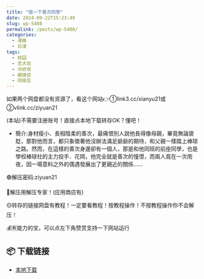 ```yaml
---
title: "借一下善次同學"
date: 2024-09-22T15:23:49
slug: wp-5488
permalink: /posts/wp-5488/
categories:
  - 漫画
  - 日漫
tags:
  - 校园
  - 忠犬攻
  - 冷娇攻
  - 眼镜受
  - 同级生
---
```


如果两个网盘都没有资源了，看这个网站👉①link3.cc/xianyu21或②vlink.cc/ziyuan21

(本站)不需要注册账号！直接点本地下载转存OK？懂吧！

*   簡介:身材瘦小、長相陰柔的善次，最痛恨別人說他長得像母親，畢竟無論褒貶，那對他而言，都只象徵著他沒辦法滿足爺爺的期待，和父親一樣踏上棒球之路。然而，在這樣的善次身邊卻有一個人，那是和他同班的前座同學，也是學校棒球社的主力投手．花岡，他完全就是善次的憧憬，而兩人竟在一次雨夜，因一場意料之外的偶遇發展出了更親近的關係……

🟢解压密码:ziyuan21

🔵解压用解压专家！(应用商店有)

🟡转存的链接网盘有教程！一定要看教程！按教程操作！不按教程操作你不会解压！

💰🈶能力的宝，可以点左下角赞赏支持一下网站运行

## 📦 下载链接
- [本地下载](https://blziyuan21.com/pay-download/5488?key=5e67d7bfb8&down_id=0)

